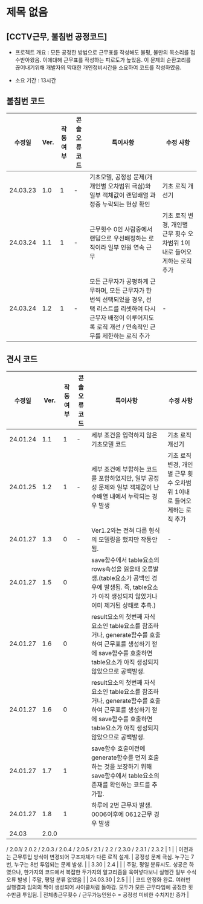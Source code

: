 # 제목 없음

## [CCTV근무, 불침번 공정코드]

- 프로젝트 개요 : 모든 공정한 방법으로 근무표를 작성해도 불평, 불만의 목소리를 접수받아왔음. 이에대해 근무표를 작성하는 피로도가 높았음. 이 문제의 순환고리를 끊어내기위해 개발자의 막대한 개인정비시간을 소요하여 코드를 작성하였음.

- 소요 기간 : 13시간

## 불침번 코드

| 수정일 | Ver. | 작동여부 | 콘솔 오류 코드 | 특이사항 | 수정 사항 |
| --- | --- | --- | --- | --- | --- |
| 24.03.23 | 1.0 | 1 | - | 기초모델, 공정성 문제(개개인별 오차범위 극심)와 일부 객체값이 랜덤배열 과정중 누락되는 현상 확인 | 기초 로직 개선기 |
| 24.03.24 | 1.1 | 1 | - | 근무횟수 0인 사람중에서 랜덤으로 우선배정하는 로직이라 일부 인원 연속 근무 | 기초 로직 변경, 개인별 근무 횟수 오차범위 1이내로 들어오게하는 로직 추가 |
| 24.03.24 | 1.2 | 1 | - | 모든 근무자가 공평하게 근무하며, 모든 근무자가 한번씩 선택되었을 경우, 선택 리스트를 리셋하여 다시 근무자 배정이 이루어지도록 로직 개선 / 연속적인 근무를 제한하는 로직 추가 | - |

## 견시 코드

| 수정일 | Ver. | 작동여부 | 콘솔 오류 코드 | 특이사항 | 수정 사항 |
| --- | --- | --- | --- | --- | --- |
| 24.01.24 | 1.1 | 1 | - | 세부 조건을 입력하지 않은 기초모델 코드 | 기초 로직 개선기 |
| 24.01.25 | 1.2 | 1 | - | 세부 조건에 부합하는 코드를 포함하였지만, 일부 공정성 문제와 일부 객체값이 난수배열 내에서 누락되는 경우 발생 | 기초 로직 변경, 개인별 근무 횟수 오차범위 1이내로 들어오게하는 로직 추가 |
| 24.01.27 | 1.3 | 0 | - | Ver1.2와는 전혀 다른 형식의 모델링을 했지만 작동안됨. | - |
| 24.01.27 | 1.5 | 0 |  | save함수에서 table요소의 rows속성을 읽을때 오류발생.(table요소가 공백인 경우에 발생됨. 즉, table요소가 아직 생성되지 않았거나 이미 제거된 상태로 추측.) |  |
| 24.01.27 | 1.6 | 0 |  | result요소의 첫번째 자식 요소인 table요소를 참조하거나, generate함수를 호출하여 근무표를 생성하기 젇에 save함수를 호출하면 table요소가 아직 생성되지 않았으므로 공백발생. |  |
| 24.01.27 | 1.6 | 0 |  | result요소의 첫번째 자식 요소인 table요소를 참조하거나, generate함수를 호출하여 근무표를 생성하기 젇에 save함수를 호출하면 table요소가 아직 생성되지 않았으므로 공백발생. |  |
| 24.01.27 | 1.7 | 1 |  | save함수 호출이전에 generate함수를 먼저 호출하는 것을 보장하기 위해 save함수에서 table요소의 존재를 확인하는 코드를 추가함. |  |
| 24.01.27 | 1.8 | 1 |  | 하루에 2번 근무자 발생. 0006이후에 0612근무 경우 발생 |  |
| 24.03 | 2.0.0
/
2.0.1/ 2.0.2  /
2.0.3
/
2.0.4
/
2.0.5
/
2.1
/
2.2
/
2.3.0
/
2.3.1
/
2.3.2 | 1 |  | 이전과는 근무투입 방식이 변경되어 구조자체가 다른 로직 설계. | 공정성 문제 극심. 누구는 7번, 누구는 8번 투입되는 문제 발생. |
| 3.30 | 2.4 |  |  | 주말, 평일 분류시도. 성공은 하였으나, 한가지의 코드에서 복잡한 두가지의 알고리즘을 욱여넣다보니 실행간 일부 수식 오류 발생 | 주말, 평일 분류 없앴음 |
| 24.03.30 | 2.5 |  |  | 코드 안정화 완료. 여러번 실행결과 임의의 짝이 생성되어 사이클처럼 돌아감. 모두가 모든 근무타임에 공정한 횟수만큼 투입됨.  | 전체총근무횟수 / 근무가능인원수 = 공정성 미비한 수치지만 증가 |